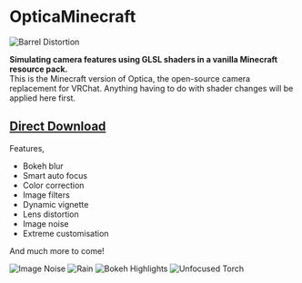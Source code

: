 # OpticaMinecraft

![Barrel Distortion](https://github.com/auralius-dev/OpticaMinecraft/blob/main/img/1.png)

**Simulating camera features using GLSL shaders in a vanilla Minecraft resource pack.**\
This is the Minecraft version of Optica, the open-source camera replacement for VRChat. Anything having to do with shader changes will be applied here first.

## [Direct Download](https://github.com/auralius-dev/OpticaMinecraft/releases/download/v0.1.0/OpticaMinecraftv0.1.0.zip)

Features,
- Bokeh blur
- Smart auto focus
- Color correction
- Image filters
- Dynamic vignette
- Lens distortion
- Image noise
- Extreme customisation

And much more to come!

![Image Noise](https://github.com/auralius-dev/OpticaMinecraft/blob/main/img/2.png)
![Rain](https://github.com/auralius-dev/OpticaMinecraft/blob/main/img/3.png)
![Bokeh Highlights](https://github.com/auralius-dev/OpticaMinecraft/blob/main/img/4.png)
![Unfocused Torch](https://github.com/auralius-dev/OpticaMinecraft/blob/main/img/5.png)
